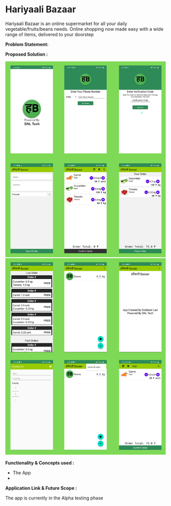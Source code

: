 # Hariyaali Bazaar

 Hariyaali Bazaar is an online supermarket for all your daily vegetable/fruits/beans needs. Online shopping now made easy with a wide range of items, delivered to your doorstep

<b> Problem Statement: </b>


<b> Proposed Solution : </b>


<img width="559" alt="sampleimages" src="https://github.com/SiddhantL/HariyaaliBazaarKotlin/blob/master/screenshots1.png?raw=true">
<img width="559" alt="sampleimages" src="https://github.com/SiddhantL/HariyaaliBazaarKotlin/blob/master/screenshots2.png?raw=true">
    	  	
<b> Functionality & Concepts used : </b>

- The App 
-
<b> Application Link & Future Scope : </b>

The app is currently in the Alpha testing phase 
